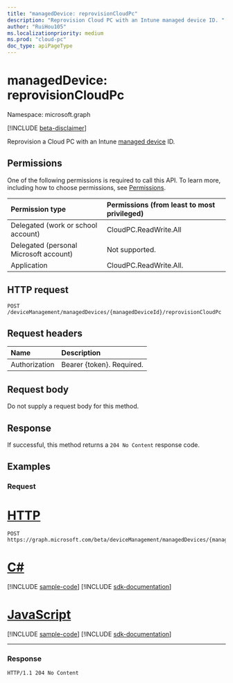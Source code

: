 ```yaml
---
title: "managedDevice: reprovisionCloudPc"
description: "Reprovision Cloud PC with an Intune managed device ID. "
author: "RuiHou105"
ms.localizationpriority: medium
ms.prod: "cloud-pc"
doc_type: apiPageType
---
```


# managedDevice: reprovisionCloudPc

Namespace: microsoft.graph

[!INCLUDE [beta-disclaimer](../../includes/beta-disclaimer.md)]

Reprovision a Cloud PC with an Intune [managed device](../resources/cloudpc.md) ID.

## Permissions

One of the following permissions is required to call this API. To learn more, including how to choose permissions, see [Permissions](/graph/permissions-reference).

|Permission type|Permissions (from least to most privileged)|
|:---|:---|
|Delegated (work or school account)|CloudPC.ReadWrite.All|
|Delegated (personal Microsoft account)|Not supported.|
|Application|CloudPC.ReadWrite.All.|

## HTTP request

<!-- {
  "blockType": "ignored"
}
-->

``` http
POST /deviceManagement/managedDevices/{managedDeviceId}/reprovisionCloudPc
```

## Request headers

|Name|Description|
|:---|:---|
|Authorization|Bearer {token}. Required.|

## Request body

Do not supply a request body for this method.

## Response

If successful, this method returns a `204 No Content` response code.

## Examples

### Request


# [HTTP](#tab/http)
<!-- {
  "blockType": "request",
  "name": "managedDevice_reprovisionCloudPc"
}
-->

``` http
POST https://graph.microsoft.com/beta/deviceManagement/managedDevices/{managedDeviceId}/reprovisionCloudPc
```

# [C#](#tab/csharp)
[!INCLUDE [sample-code](../includes/snippets/csharp/manageddevice-reprovisioncloudpc-csharp-snippets.md)]
[!INCLUDE [sdk-documentation](../includes/snippets/snippets-sdk-documentation-link.md)]

# [JavaScript](#tab/javascript)
[!INCLUDE [sample-code](../includes/snippets/javascript/manageddevice-reprovisioncloudpc-javascript-snippets.md)]
[!INCLUDE [sdk-documentation](../includes/snippets/snippets-sdk-documentation-link.md)]

---

### Response

<!-- {
  "blockType": "response",
  "truncated": true
}
-->

``` http
HTTP/1.1 204 No Content
```
